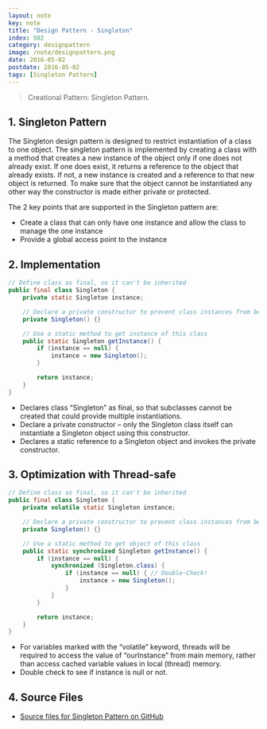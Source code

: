 ```yaml
---
layout: note
key: note
title: "Design Pattern - Singleton"
index: 502
category: designpattern
image: /note/designpattern.png
date: 2016-05-02
postdate: 2016-05-02
tags: [Singleton Pattern]
---
```


> Creational Pattern: Singleton Pattern.

## 1. Singleton Pattern
The Singleton design pattern is designed to restrict instantiation of a class to one object. The singleton pattern is implemented by creating a class with a method that creates a new instance of the object only if one does not already exist. If one does exist, it returns a reference to the object that already exists. If not, a new instance is created and a reference to that new object is returned. To make sure that the object cannot be instantiated any other way the constructor is made either private or protected.

The 2 key points that are supported in the Singleton pattern are:
* Create a class that can only have one instance and allow the class to manage the one instance
* Provide a global access point to the instance

## 2. Implementation
```java
// Define class as final, so it can't be inherited
public final class Singleton {
    private static Singleton instance;

    // Declare a private constructor to prevent class instances from being created in any other places
    private Singleton() {}

    // Use a static method to get instance of this class
    public static Singleton getInstance() {
        if (instance == null) {
            instance = new Singleton();
        }

        return instance;
    }
}
```
* Declares class “Singleton” as final, so that subclasses cannot be created that could provide multiple instantiations.
* Declare a private constructor – only the Singleton class itself can instantiate a Singleton object using this constructor.
* Declares a static reference to a Singleton object and invokes the private constructor.

## 3. Optimization with Thread-safe
```java
// Define class as final, so it can't be inherited
public final class Singleton {
    private volatile static Singleton instance;

    // Declare a private constructor to prevent class instances from being created in any other places
    private Singleton() {}

    // Use a static method to get object of this class
    public static synchronized Singleton getInstance() {
        if (instance == null) {
            synchronized (Singleton.class) {
                if (instance == null) { // Double-Check!
                    instance = new Singleton();
                }
            }
        }

        return instance;
    }
}
```
* For variables marked with the “volatile” keyword, threads will be required to access the value of “ourInstance” from main memory, rather than access cached variable values in local (thread) memory.
* Double check to see if instance is null or not.

## 4. Source Files
* [Source files for Singleton Pattern on GitHub](https://github.com/jojozhuang/design-patterns-java/tree/master/design-pattern-singleton)
